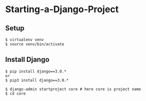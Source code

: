 # Starting-a-Django-Project

## Setup

```
$ virtualenv venv
$ source venv/bin/activate

```
## Install Django

```
$ pip install django==3.0.* 
or
$ pip3 install django==3.0.*

$ django-admin startproject core # here core is project name
$ cd core



```
